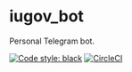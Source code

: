 # iugov_bot
Personal Telegram bot.

[![Code style: black](https://img.shields.io/badge/code%20style-black-000000.svg)](https://github.com/python/black)
[![CircleCI](https://circleci.com/gh/iugov/iugov_bot/tree/master.svg?style=svg&circle-token=5f272ff6552f5c6b23cea93b16790801ee5fefbe)](https://circleci.com/gh/iugov/iugov_bot/tree/master)